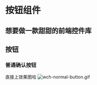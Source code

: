 # 按钮组件
想要做一款甜甜的前端控件库
---
## 按钮
### 普通确认按钮
直接上效果图哈
![wch-normal-button.gif](https://upload-images.jianshu.io/upload_images/13419832-1fb612ffe098ca16.gif?imageMogr2/auto-orient/strip)
